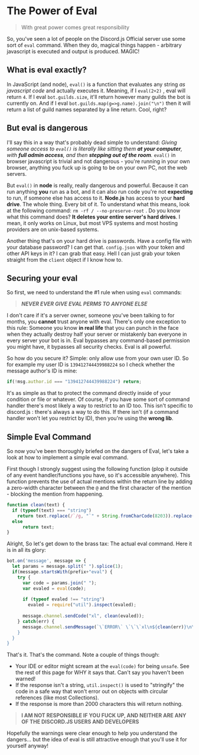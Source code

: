 # The Power of Eval
> With great power comes great responsibility

So, you've seen a lot of people on the Discord.js Official server use some sort of `eval` command. When they do, magical things happen - arbitrary javascript is executed and output is produced. MAGIC!

## What is eval exactly?

In JavaScript (and node), `eval()` is a function that evaluates any string *as javascript code* and actually executes it. Meaning, if I `eval(2+2)` , eval will return `4`. If I eval `bot.guilds.size`, it'll return however many guilds the bot is currently on. And if I eval `bot.guilds.map(g=>g.name).join("\n")` then it will return a list of guild names separated by a line return. Cool, right?

## But eval is dangerous

I'll say this in a way that's probably dead simple to understand: *Giving someone access to `eval()` is literally like sitting them **at your computer**, with **full admin access**, and then **stepping out of the room**.* `eval()` in browser javascript is trivial and not dangerous - you're running in your own browser, anything you fuck up is going to be on your own PC, not the web servers. 

But `eval()` in **node** is really, really dangerous and powerful. Because it can run anything **you** run as a bot, and it can also run code you're not **expecting** to run, if someone else has access to it. **Node.js** has access to your **hard drive**. The whole thing. Every bit of it. To understand what this means, look at the following command: `rm -rf / --no-preserve-root` . Do you know what this command does? **It deletes your entire server's hard drives**. I mean, it only works on Linux, but most VPS systems and most hosting providers are on unix-based systems. 

Another thing that's on your hard drive is passwords. Have a config file with your database password? I can get that. `config.json` with your token and other API keys in it? I can grab that easy. Hell I can just grab your token straight from the `client` object if I know how to. 

## Securing your eval

So first, we need to understand the #1 rule when using `eval` commands: 

> **_NEVER EVER GIVE EVAL PERMS TO ANYONE ELSE_**

I don't care if it's a server owner, someone you've been talking to for months, you **cannot** trust anyone with eval. There's only one exception to this rule: Someone you know **in real life** that you can punch in the face when they actually destroy half your server or mistakenly ban everyone in every server your bot is in. Eval bypasses any command-based permission you might have, it bypasses all security checks. Eval is all powerful.

So how do you secure it? Simple: only allow use from your own user ID. So for example my user ID is `139412744439988224` so I check whether the message author's ID is mine: 

```js
if(!msg.author.id === "139412744439988224") return;
```

It's as simple as that to protect the command directly inside of your condition or file or whatever. Of course, if you have some sort of command handler there's most likely a way to restrict to an ID too. This isn't specific to discord.js : there's always a way to do this. If there isn't (if a command handler won't let you restrict by ID), then you're using the **wrong lib**.

## Simple Eval Command

So now you've been thoroughly briefed on the dangers of Eval, let's take a look at how to implement a simple eval command. 

First though I strongly suggest using the following function (plop it outside of any event handler/functions you have, so it's accessible anywhere). This function prevents the use of actual mentions within the return line by adding a zero-width character between the `@` and the first character of the mention - blocking the mention from happening.

```js
function clean(text) {
  if (typeof(text) === "string")
    return text.replace(/`/g, "`" + String.fromCharCode(8203)).replace(/@/g, "@" + String.fromCharCode(8203));
  else
      return text;
}
```

Alright, So let's get down to the brass tax: The actual eval command. Here it is in all its glory:

```js
bot.on('message', message => {
  let params = message.split(" ").splice(1);
  if(message.startsWith(prefix+"eval") {
    try {
      var code = params.join(" ");
      var evaled = eval(code);
      
      if (typeof evaled !== "string")
        evaled = require("util").inspect(evaled);
      
      message.channel.sendCode("xl", clean(evaled));   
    } catch(err) {
      message.channel.sendMessage(`\`ERROR\` \`\`\`xl\n${clean(err)}\n\`\`\`");
    }
  }
}
```

That's it. That's the command. Note a couple of things though: 

- Your IDE or editor might scream at the `eval(code)` for being `unsafe`. See the rest of this page for WHY it says that. Can't say you haven't been warned!
- If the response isn't a string, `util.inspect()` is used to "stringify" the code in a safe way that won't error out on objects with circular references (like most Collections).
- If the response is more than 2000 characters this will return nothing.

> **I AM NOT RESPONSIBLE IF YOU FUCK UP, AND NEITHER ARE ANY OF THE DISCORD.JS USERS AND DEVELOPERS**

Hopefully the warnings were clear enough to help you understand the dangers... but the idea of eval is still attractive enough that you'll use it for yourself anyway!

